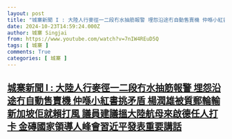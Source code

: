 ```yaml
---
layout: post
title: "城寨新聞 I : 大陸人行麥徑一二段冇水抽筋報警 埋怨沿途冇自動售賣機 仲喺小紅書挑矛盾 楊潤雄被質郵輪輸新加坡佢就賴打風 議員建議搵大陸航母來啟德任人打卡 金磚國家領導人峰會習近平發表重要講話"
date: 2024-10-23T14:59:24.000Z
author: 城寨 Singjai
from: https://www.youtube.com/watch?v=7nIW4REuD5Q
tags: [ 城寨 ]
comments: True
categories: [ 城寨 ]
---
```

<!--1729695564000-->
[城寨新聞 I : 大陸人行麥徑一二段冇水抽筋報警 埋怨沿途冇自動售賣機 仲喺小紅書挑矛盾 楊潤雄被質郵輪輸新加坡佢就賴打風 議員建議搵大陸航母來啟德任人打卡 金磚國家領導人峰會習近平發表重要講話](https://www.youtube.com/watch?v=7nIW4REuD5Q)
------

<div>

</div>
